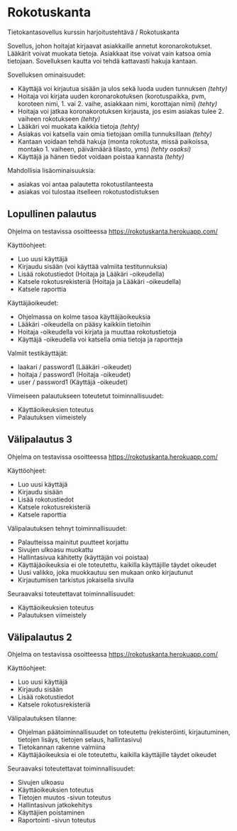 # Rokotuskanta
Tietokantasovellus kurssin harjoitustehtävä / Rokotuskanta

Sovellus, johon hoitajat kirjaavat asiakkaille annetut koronarokotukset. Lääkärit voivat muokata tietoja. Asiakkaat itse voivat vain katsoa omia tietojaan.
Sovelluksen kautta voi tehdä kattavasti hakuja kantaan.

Sovelluksen ominaisuudet:
- Käyttäjä voi kirjautua sisään ja ulos sekä luoda uuden tunnuksen *(tehty)*
- Hoitaja voi kirjata uuden koronarokotuksen (korotuspaikka, pvm, koroteen nimi, 1. vai 2. vaihe, asiakkaan nimi, korottajan nimi) *(tehty)*
- Hoitaja voi jatkaa koronakorotuksen kirjausta, jos esim asiakas tulee 2. vaiheen rokotukseen *(tehty)*
- Lääkäri voi muokata kaikkia tietoja *(tehty)*
- Asiakas voi katsella vain omia tietojaan omilla tunnuksillaan *(tehty)*
- Kantaan voidaan tehdä hakuja (monta rokotusta, missä paikoissa, montako 1. vaiheen, päivämäärä tilasto, yms) *(tehty osaksi)*
- Käyttäjä ja hänen tiedot voidaan poistaa kannasta *(tehty)*

Mahdollisia lisäominaisuuksia:
- asiakas voi antaa palautetta rokotustilanteesta
- asiakas voi tulostaa itselleen rokotustodistuksen

## Lopullinen palautus

Ohjelma on testavissa osoitteessa https://rokotuskanta.herokuapp.com/

Käyttöohjeet:
- Luo uusi käyttäjä
- Kirjaudu sisään (voi käyttää valmiita testitunnuksia)
- Lisää rokotustiedot (Hoitaja ja Lääkäri -oikeudella)
- Katsele rokotusrekisteriä (Hoitaja ja Lääkäri -oikeudella)
- Katsele raporttia

Käyttäjäoikeudet:
- Ohjelmassa on kolme tasoa käyttäjäoikeuksia
- Lääkäri -oikeudella on pääsy kaikkiin tietoihin
- Hoitaja -oikeudella voi kirjata ja muuttaa rokotustietoja
- Käyttäjä -oikeudella voi katsella omia tietoja ja raportteja

Valmiit testikäyttäjät:
- laakari / password1 (Lääkäri -oikeudet)
- hoitaja / password1 (Hoitaja -oikeudet)
- user / password1 (Käyttäjä -oikeudet)

Viimeiseen palautukseen toteutetut toiminnallisuudet:
- Käyttäoikeuksien toteutus
- Palautuksen viimeistely

## Välipalautus 3

Ohjelma on testavissa osoitteessa https://rokotuskanta.herokuapp.com/

Käyttöohjeet:
- Luo uusi käyttäjä
- Kirjaudu sisään
- Lisää rokotustiedot
- Katsele rokotusrekisteriä
- Katsele raporttia

Välipalautuksen tehnyt toiminnallisuudet:
- Palautteissa mainitut puutteet korjattu
- Sivujen ulkoasu muokattu
- Hallintasivua kähitetty (käyttäjän voi poistaa)
- Käyttäjäoikeuksia ei ole toteutettu, kaikilla käyttäjille täydet oikeudet
- Uusi valikko, joka muokkautuu sen mukaan onko kirjautunut
- Kirjautumisen tarkistus jokaisella sivulla

Seuraavaksi toteutettavat toiminnallisuudet:
- Käyttäoikeuksien toteutus
- Palautuksen viimeistely


## Välipalautus 2

Ohjelma on testavissa osoitteessa https://rokotuskanta.herokuapp.com/

Käyttöohjeet:
- Luo uusi käyttäjä
- Kirjaudu sisään
- Lisää rokotustiedot
- Katsele rokotusrekisteriä

Välipalautuksen tilanne:
- Ohjelman päätoiminnallisuudet on toteutettu (rekisteröinti, kirjautuminen, tietojen lisäys, tietojen selaus, hallintasivu)
- Tietokannan rakenne valmiina
- Käyttäjäoikeuksia ei ole toteutettu, kaikilla käyttäjille täydet oikeudet

Seuraavaksi toteutettavat toiminnallisuudet:
- Sivujen ulkoasu
- Käyttäoikeuksien toteutus
- Tietojen muutos -sivun toteutus
- Hallintasivun jatkokehitys
- Käyttäjien poistaminen
- Raportointi -sivun toteutus

